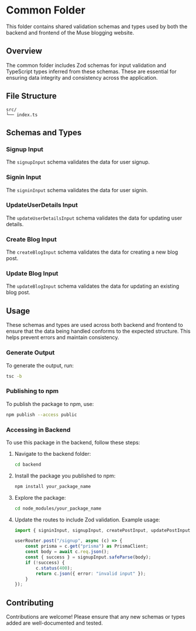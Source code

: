 # Common Folder

This folder contains shared validation schemas and types used by both the backend and frontend of the Muse blogging website.

## Overview

The common folder includes Zod schemas for input validation and TypeScript types inferred from these schemas. These are essential for ensuring data integrity and consistency across the application.

## File Structure

```plaintext
src/
└── index.ts
```

## Schemas and Types

### Signup Input

The `signupInput` schema validates the data for user signup.

### Signin Input

The `signinInput` schema validates the data for user signin.

### UpdateUserDetails Input

The `updateUserDetailsInput` schema validates the data for updating user details.

### Create Blog Input

The `createBlogInput` schema validates the data for creating a new blog post.

### Update Blog Input

The `updateBlogInput` schema validates the data for updating an existing blog post.

## Usage

These schemas and types are used across both backend and frontend to ensure that the data being handled conforms to the expected structure. This helps prevent errors and maintain consistency.

### Generate Output

To generate the output, run:

```bash
tsc -b
```

### Publishing to npm

To publish the package to npm, use:

```bash
npm publish --access public
```

### Accessing in Backend

To use this package in the backend, follow these steps:

1. Navigate to the backend folder:

    ```bash
    cd backend
    ```

2. Install the package you published to npm:

    ```bash
    npm install your_package_name
    ```

3. Explore the package:

    ```bash
    cd node_modules/your_package_name
    ```

4. Update the routes to include Zod validation. Example usage:

    ```typescript
    import { signinInput, signupInput, createPostInput, updatePostInput } from "@muse/common-app";

    userRouter.post("/signup", async (c) => {
        const prisma = c.get("prisma") as PrismaClient;
        const body = await c.req.json();
        const { success } = signupInput.safeParse(body);
        if (!success) {
            c.status(400);
            return c.json({ error: "invalid input" });
        }
    });
    ```

## Contributing

Contributions are welcome! Please ensure that any new schemas or types added are well-documented and tested.

<!-- ## License

This project is licensed under the MIT License. -->